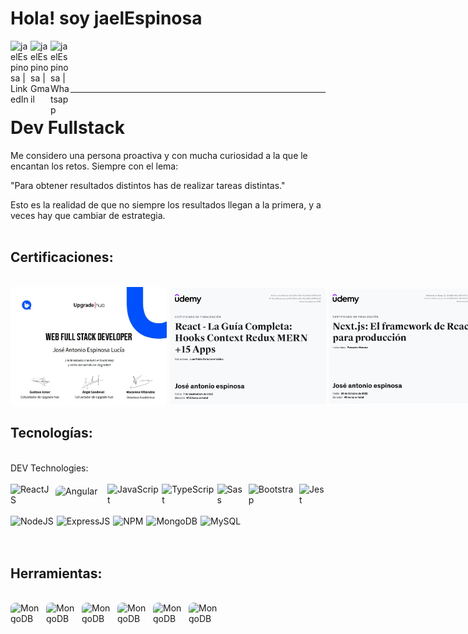 # Hola! soy jaelEspinosa

[<img align='left' alt=' jaelEspinosa | LinkedIn' width='32px' src='https://cdn.icon-icons.com/icons2/31/PNG/256/sociallinkedin_member_2751.png' />][linkedin]
[<img align='left' alt=' jaelEspinosa | Gmail' width='32px' src='https://cdn.icon-icons.com/icons2/1381/PNG/512/gmail_93551.png' />][Gmail]
[<img align='left' alt=' jaelEspinosa | Whatsapp' width='32px' src='https://cdn.icon-icons.com/icons2/41/PNG/128/whatsappmessage_conversation_whatsap_7149.png' />][whatsapp]

<br/>
<br/>
<br/>
<br/>
<hr/>

# Dev Fullstack

 Me considero una persona proactiva y con mucha curiosidad a la que le encantan los retos. Siempre con el lema: 
 
 "Para obtener resultados distintos has de realizar tareas distintas."

Esto es la realidad de que no siempre los resultados llegan a la primera,  y a veces hay que cambiar de estrategia.
<br/>
<br/>

## Certificaciones:
<br/>
<div style="display:flex; flex-direction: row; justify-content:flex-start; align-items:center; gap: 5px">
<img alt='Upgrade' src='./img/upgradeHub.jpg' style = 'width:250px;border-radius: 8px' />
<img alt='Upgrade' src='./img/reactUdemy.jpg' style = 'width:250px;border-radius: 8px' />
<img alt='Upgrade' src='./img/nextUdemy.jpg' style = 'width:250px;border-radius: 8px' />
</div>

## Tecnologías:
<br/>
DEV Technologies:
<br/>
<br/>
<div style="display:flex; flex-direction: row; justify-content:flex-start; align-items:center; gap: 5px">
<img alt='ReactJS' src='https://img.shields.io/badge/-ReactJS-51CBF2?style=flat&logo=react&logoColor=white&style=plastic' />
<img alt='Angular' src='https://swansoftwaresolutions.com/wp-content/uploads/2019/04/The-Fundamentals-of-AngularJS-Framework-in-Programming-1024x576.jpg' style = 'width:82px; height: 27px; border-radius: 8px' />
<img alt='JavaScript' src='https://img.shields.io/badge/-Javascript-F7DF1E?logo=javascript&logoColor=white&style=plastic' />
<img alt='TypeScript' src='https://img.shields.io/badge/-TypeScript-007acc?logo=typescript&logoColor=white&style=plastic' />
<img alt='Sass' src="https://img.shields.io/badge/-Sass-CC6699?style=flat&logo=sass&logoColor=white&style=plastic" />
<img alt='Bootstrap' src='https://img.shields.io/badge/-Bootsrap-7952B3?logo=bootstrap&logoColor=white&style=plastic' />
<img alt='Jest' src='https://img.shields.io/badge/-Jest-FFA787?logo=jest&logoColor=white&style=plastic' />
</div>
<br/>

<div style="display:flex; flex-direction: row; justify-content:flex-start; align-items:center; gap: 5px">
<img alt='NodeJS' src='https://img.shields.io/badge/-NodeJs-339933?logo=Nodejs&logoColor=white&style=plastic' />
<img alt='ExpressJS' src='http://img.shields.io/badge/-Express-black?style=flat&logo=express&logoColor=white&style=plastic' />
<img alt='NPM' src='https://img.shields.io/badge/-NPM-CB3837?style=flat&logo=npm&logoColor=white&style=plastic' />
<img alt='MongoDB' src='http://img.shields.io/badge/-MongoDB-47A248?style=flat&logo=mongodb&logoColor=white&style=plastic' />
<img alt='MySQL' src='https://img.shields.io/badge/-MySQL-4479A1?logo=mysql&logoColor=white&style=plastic' />
</div>

<br/>
<br/>



## Herramientas:
<br/>
<div style="display:flex; flex-direction: row; justify-content:flex-start; align-items:center; gap: 5px">
<img alt='MongoDB' src='https://res.cloudinary.com/practicaldev/image/fetch/s--sWV8Y0kc--/c_imagga_scale,f_auto,fl_progressive,h_900,q_auto,w_1600/https://dev-to-uploads.s3.amazonaws.com/i/kml9j34p9taplrnqtcez.jpg' style = 'width:52px;border-radius: 8px' />
<img alt='MongoDB' src='https://www.solucionex.com/sites/default/files/posts/imagen/git.jpg' style = 'width:52px;border-radius: 8px' />
<img alt='MongoDB' src='https://www.sngular.com/wp-content/uploads/2021/12/postman-logo-vert-2018.jpg' style = 'width:52px;border-radius: 8px;' />
<img alt='MongoDB' src='https://hackernoon.imgix.net/images/4bi340g.jpg' style = 'width:52px;border-radius: 8px' />
<img alt='MongoDB' src='https://depor.com/resizer/j85pMfWyvmgc1ZcosJsqhp0bu5E=/580x330/smart/filters:format(jpeg):quality(75)/cloudfront-us-east-1.images.arcpublishing.com/elcomercio/2SNG5DJCANCFHEWZEYYGAMNY7U.jpg' style = 'width:52px;border-radius: 8px' />
<img alt='MongoDB' src='https://res.cloudinary.com/hevo/image/upload/f_auto,q_auto/v1644903699/hevo-learn/MongoDB-Compass-Mac-MongoDB-Compass-Logo.png?_i=AA' style = 'width:52px;border-radius: 8px' />
</div>
<br/>
<br/>





[linkedin]:https://www.linkedin.com/in/jose-antonio-espinosa-lucia/
[Gmail]: mailto:jaelespinosa@gmail.com
[whatsapp]: https://wa.me/34659795230


